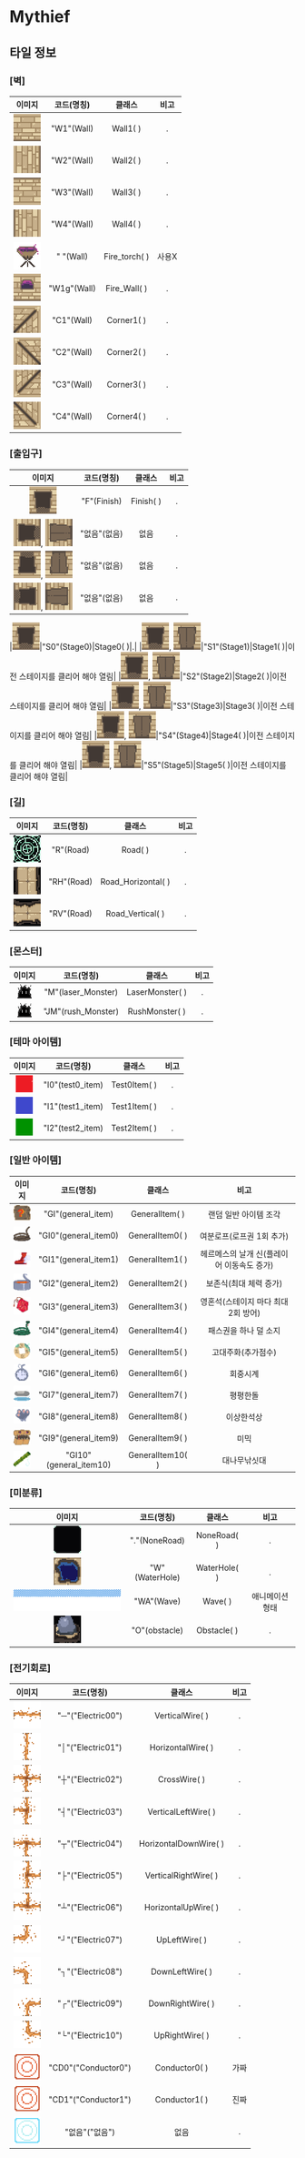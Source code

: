 Mythief
===========================

## 타일 정보

### [벽]
|이미지|코드(명칭)|클래스|비고|
|:------:|:---:|:---:|:---:|
|![img](/Images/TestPix/wall1.png)|"W1"(Wall)|Wall1( )|.|
|![img](/Images/TestPix/wall2.png)|"W2"(Wall)|Wall2( )|.|
|![img](/Images/TestPix/wall3.png)|"W3"(Wall)|Wall3( )|.|
|![img](/Images/TestPix/wall4.png)|"W4"(Wall)|Wall4( )|.|
|![img](/Images/TestPix/fire.png)|"  "(Wall)|Fire_torch( )|사용X|
|![img](/Images/TestPix/fire2.png)|"W1g"(Wall)|Fire_Wall( )|.|
|![img](/Images/TestPix/corner0.png)|"C1"(Wall)|Corner1( )|.|
|![img](/Images/TestPix/corner1.png)|"C2"(Wall)|Corner2( )|.|
|![img](/Images/TestPix/corner2.png)|"C3"(Wall)|Corner3( )|.|
|![img](/Images/TestPix/corner3.png)|"C4"(Wall)|Corner4( )|.|


### [출입구]
|이미지|코드(명칭)|클래스|비고|
|:------:|:---:|:---:|:---:|
|![img](/Images/TestPix/wall_door1.png)|"F"(Finish)|Finish( )|.|
|![img](/Images/TestPix/wall_door2.png), ![img](/Images/TestPix/wall_door2_closed.png)|"없음"(없음)|없음|.|
|![img](/Images/TestPix/wall_door3.png), ![img](/Images/TestPix/wall_door3_closed.png)|"없음"(없음)|없음|.|
|![img](/Images/TestPix/wall_door4.png), ![img](/Images/TestPix/wall_door4_closed.png)|"없음"(없음)|없음|.|

|![img](/Images/TestPix/wall_door1.png)|"S0"(Stage0)|Stage0( )|.|
|![img](/Images/TestPix/wall_door1.png), ![img](/Images/TestPix/wall_door1_closed.png)|"S1"(Stage1)|Stage1( )|이전 스테이지를 클리어 해야 열림|
|![img](/Images/TestPix/wall_door1.png), ![img](/Images/TestPix/wall_door1_closed.png)|"S2"(Stage2)|Stage2( )|이전 스테이지를 클리어 해야 열림|
|![img](/Images/TestPix/wall_door1.png), ![img](/Images/TestPix/wall_door1_closed.png)|"S3"(Stage3)|Stage3( )|이전 스테이지를 클리어 해야 열림|
|![img](/Images/TestPix/wall_door1.png), ![img](/Images/TestPix/wall_door1_closed.png)|"S4"(Stage4)|Stage4( )|이전 스테이지를 클리어 해야 열림|
|![img](/Images/TestPix/wall_door1.png), ![img](/Images/TestPix/wall_door1_closed.png)|"S5"(Stage5)|Stage5( )|이전 스테이지를 클리어 해야 열림|

### [길]
|이미지|코드(명칭)|클래스|비고|
|:------:|:---:|:---:|:---:|
|![img](/Images/TestPix/tile_N.png)|"R"(Road)|Road( )|.|
|![img](/Images/TestPix/re_tile_horiz.png)|"RH"(Road)|Road_Horizontal( )|.|
|![img](/Images/TestPix/re_tile_vert.png)|"RV"(Road)|Road_Vertical( )|.|

### [몬스터]
|이미지|코드(명칭)|클래스|비고|
|:------:|:---:|:---:|:---:|
|![img](/Images/TestPix/monster.png)|"M"(laser_Monster)|LaserMonster( )|.|
|![img](/Images/TestPix/monster.png)|"JM"(rush_Monster)|RushMonster( )|.|

### [테마 아이템]
|이미지|코드(명칭)|클래스|비고|
|:------:|:---:|:---:|:---:|
|![img](/Images/Item/test0_item.png)|"I0"(test0_item)|Test0Item( )|.|
|![img](/Images/Item/test1_item.png)|"I1"(test1_item)|Test1Item( )|.|
|![img](/Images/Item/test2_item.png)|"I2"(test2_item)|Test2Item( )|.|

### [일반 아이템]
|이미지|코드(명칭)|클래스|비고|
|:------:|:---:|:---:|:---:|
|![img](/Images/Item/general_item.png)|"GI"(general_item)|GeneralItem( )|랜덤 일반 아이템 조각|
|![img](/Images/Item/general_item0.png)|"GI0"(general_item0)|GeneralItem0( )|여분로프(로프권 1회 추가)|
|![img](/Images/Item/general_item1.png)|"GI1"(general_item1)|GeneralItem1( )|헤르메스의 날개 신(플레이어 이동속도 증가)|
|![img](/Images/Item/general_item2.png)|"GI2"(general_item2)|GeneralItem2( )|보존식(최대 체력 증가)|
|![img](/Images/Item/general_item3.png)|"GI3"(general_item3)|GeneralItem3( )|영혼석(스테이지 마다 최대 2회 방어)|
|![img](/Images/Item/general_item4.png)|"GI4"(general_item4)|GeneralItem4( )|패스권을 하나 덜 소지|
|![img](/Images/Item/general_item5.png)|"GI5"(general_item5)|GeneralItem5( )|고대주화(추가점수)|
|![img](/Images/Item/general_item6.png)|"GI6"(general_item6)|GeneralItem6( )|회중시계|
|![img](/Images/Item/general_item7.png)|"GI7"(general_item7)|GeneralItem7( )|평평한돌|
|![img](/Images/Item/general_item8.png)|"GI8"(general_item8)|GeneralItem8( )|이상한석상|
|![img](/Images/Item/general_item9.png)|"GI9"(general_item9)|GeneralItem9( )|미믹|
|![img](/Images/Item/general_item10.png)|"GI10"(general_item10)|GeneralItem10( )|대나무낚싯대|

### [미분류]
|이미지|코드(명칭)|클래스|비고|
|:------:|:---:|:---:|:---:|
|![img](/Images/TestPix/void_checked.png)|"."(NoneRoad)|NoneRoad( )|.|
|![img](/Images/TestPix/wTile00.png)|"W"(WaterHole)|WaterHole( )|.|
|![img](/Images/TestPix/waveAnim_0.png)|"WA"(Wave)|Wave( )|애니메이션 형태|
|![img](/Images/TestPix/obstacle1.png)|"O"(obstacle)|Obstacle( )|.|

### [전기회로]
|이미지|코드(명칭)|클래스|비고|
|:------:|:---:|:---:|:---:|
|![img](/Images/TestPix/electric_00.png)|"─"("Electric00")|VerticalWire( )|.|
|![img](/Images/TestPix/electric_01.png)|"│"("Electric01")|HorizontalWire( )|.|
|![img](/Images/TestPix/electric_02.png)|"┼"("Electric02")|CrossWire( )|.|
|![img](/Images/TestPix/electric_03.png)|"┤"("Electric03")|VerticalLeftWire( )|.|
|![img](/Images/TestPix/electric_04.png)|"┬"("Electric04")|HorizontalDownWire( )|.|
|![img](/Images/TestPix/electric_05.png)|"├"("Electric05")|VerticalRightWire( )|.|
|![img](/Images/TestPix/electric_06.png)|"┴"("Electric06")|HorizontalUpWire( )|.|
|![img](/Images/TestPix/electric_07.png)|"┘"("Electric07")|UpLeftWire( )|.|
|![img](/Images/TestPix/electric_08.png)|"┐"("Electric08")|DownLeftWire( )|.|
|![img](/Images/TestPix/electric_09.png)|"┌"("Electric09")|DownRightWire( )|.|
|![img](/Images/TestPix/electric_10.png)|"└"("Electric10")|UpRightWire( )|.|
|![img](/Images/TestPix/electric_11.png)|"CD0"("Conductor0")|Conductor0( )|가짜|
|![img](/Images/TestPix/electric_11.png)|"CD1"("Conductor1")|Conductor1( )|진짜|
|![img](/Images/TestPix/electric_11_on.png)|"없음"("없음")|없음|.|